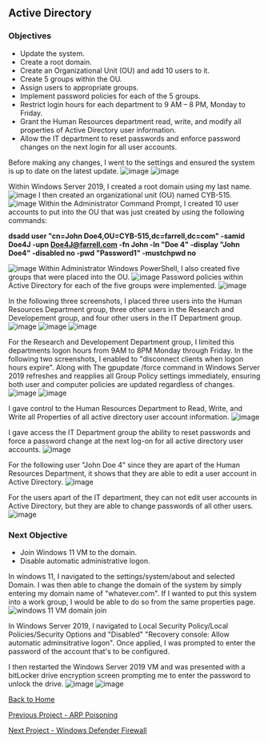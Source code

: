  ## Active Directory
 ### Objectives
- Update the system.
- Create a root domain.
- Create an Organizational Unit (OU) and add 10 users to it.
- Create 5 groups within the OU.
- Assign users to appropriate groups.
- Implement password policies for each of the 5 groups.
- Restrict login hours for each department to 9 AM – 8 PM, Monday to Friday.
- Grant the Human Resources department read, write, and modify all properties of Active Directory user information.
- Allow the IT department to reset passwords and enforce password changes on the next login for all user accounts.

 
 Before making any changes, I went to the settings and ensured the system is up to date on the latest update. 
 ![image](https://github.com/user-attachments/assets/3dd76cde-f220-4ecb-a716-10b391cf6705)
![image](https://github.com/user-attachments/assets/c79853a3-edc4-4634-a317-4b19763bbc01)


 Within Windows Server 2019, I created a root domain using my last name.
![image](https://github.com/user-attachments/assets/77223026-b46d-4011-b51d-45b5133bc67d)
I then created an organizational unit (OU) named CYB-515.
![image](https://github.com/user-attachments/assets/36a0b062-4501-4b0b-95af-13f87da0f4d7)
Within the Administrator Command Prompt, I created 10 user accounts to put into the OU that was just created by using the following commands:

**dsadd user "cn=John Doe4,OU=CYB-515,dc=farrell,dc=com" -samid Doe4J -upn Doe4J@farrell.com -fn John -ln "Doe 4" -display "John Doe4" -disabled no -pwd "Password1" -mustchpwd no**


![image](https://github.com/user-attachments/assets/c0c66c75-9a68-4525-8ee6-b5b8e3be4e81)
Within Administrator Windows PowerShell, I also created five groups that were placed into the OU.
![image](https://github.com/user-attachments/assets/3cb50857-cef4-4212-a5d3-8e75281107c2)
Password policies within Active Directory for each of the five groups were implemented.
![image](https://github.com/user-attachments/assets/636c66b4-e326-4c27-a0f7-0e1a4ca9817a)

In the following three screenshots, I placed three users into the Human Resources Department group, three other users in the Research and Developement group, and four other users in the IT Department group.
![image](https://github.com/user-attachments/assets/60ac6c7d-58fe-4e8b-8e1f-4c716e134202)
![image](https://github.com/user-attachments/assets/345ab818-aee1-4dea-8362-d9ca2f82e453)
![image](https://github.com/user-attachments/assets/64ec632a-e9c1-46c3-ae4a-bb65b50cf846)

For the Research and Developement Department group, I limited this departments logon hours from 9AM to 8PM Monday through Friday.
In the following two screenshots, I enabled to "disconnect clients when logon hours expire". 
Along with The gpupdate /force command in Windows Server 2019 refreshes and reapplies all Group Policy settings immediately, ensuring both user and computer policies are updated regardless of changes.
![image](https://github.com/user-attachments/assets/0d22d6df-a09b-44a3-890c-3aef4056abe8)
![image](https://github.com/user-attachments/assets/5d7d965d-15aa-4361-8f35-b127f31edd03)

I gave control to the Human Resources Department to Read, Write, and Write all Properties of all active directory user account information.
![image](https://github.com/user-attachments/assets/23751392-f401-4ca6-8af6-52e9c253b354)

I gave access the IT Department group the ability to reset passwords and force a password change at the next log-on for all active directory user accounts.
![image](https://github.com/user-attachments/assets/444377c4-4ccc-4c07-943f-398d23d4e411)


For the following user "John Doe 4" since they are apart of the Human Resources Department, it shows that they are able to edit a user account in Active Directory.
![image](https://github.com/user-attachments/assets/1e023cf9-52dc-4db9-9f0c-1994f08ed71f)

For the users apart of the IT department, they can not edit user accounts in Active Directory, but they are able to change passwords of all other users.
![image](https://github.com/user-attachments/assets/2cfc9ee7-19c7-4761-a62f-8db2a707de8b)


### Next Objective
- Join Windows 11 VM to the domain.
- Disable automatic administrative logon.

In windows 11, I navigated to the settings/system/about and selected Domain. I was then able to change the domain of the system by simply entering my domain name of "whatever.com". If I wanted to put this system into a work group, I would be able to do so from the same properties page.
![windows 11 VM domain join](https://github.com/user-attachments/assets/709508d2-c95c-4fbd-863e-b9d8701f92b4)

In Windows Server 2019, I navigated to Local Security Policy/Local Policies/Security Options and "Disabled" "Recovery console: Allow automatic adminsitrative logon". Once applied, I was prompted to enter the password of
the account that's to be configured.

I then restarted the Windows Server 2019 VM and was presented with a bitLocker drive encryption screen prompting me to enter the password to unlock the drive.
![image](https://github.com/user-attachments/assets/6d8675cd-28db-4188-8d67-a678c181e14b)
![image](https://github.com/user-attachments/assets/a8e85505-360d-44d7-aa15-9cd9c56e9679)

[Back to Home](https://github.com/EricFarrell/Cybersecurity-Portfolio/blob/e9ff1f4aff4adea839d367703f9c86a8408254d3/README.md)

[Previous Project - ARP Poisoning](https://github.com/EricFarrell/Cybersecurity-Portfolio/tree/c824fca66a0acaaff5faa3e1339938c3491e7a95/ARP%20Poisoning)

[Next Project - Windows Defender Firewall](https://github.com/EricFarrell/Cybersecurity-Portfolio/tree/6a83e9281d036567be6e5ed086086a2c0a63f5f6/Active%20Directory/Windows%20Defender%20Firewall)
